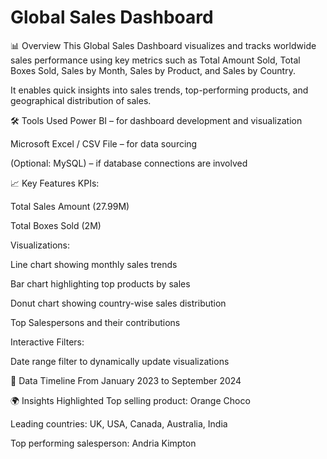 # Global Sales Dashboard

📊 Overview
This Global Sales Dashboard visualizes and tracks worldwide sales performance using key metrics such as Total Amount Sold, Total Boxes Sold, Sales by Month, Sales by Product, and Sales by Country.

It enables quick insights into sales trends, top-performing products, and geographical distribution of sales.

🛠️ Tools Used
Power BI – for dashboard development and visualization

Microsoft Excel / CSV File – for data sourcing

(Optional: MySQL) – if database connections are involved

📈 Key Features
KPIs:

Total Sales Amount (27.99M)

Total Boxes Sold (2M)

Visualizations:

Line chart showing monthly sales trends

Bar chart highlighting top products by sales

Donut chart showing country-wise sales distribution

Top Salespersons and their contributions

Interactive Filters:

Date range filter to dynamically update visualizations

📅 Data Timeline
From January 2023 to September 2024

🌍 Insights Highlighted
Top selling product: Orange Choco

Leading countries: UK, USA, Canada, Australia, India

Top performing salesperson: Andria Kimpton
